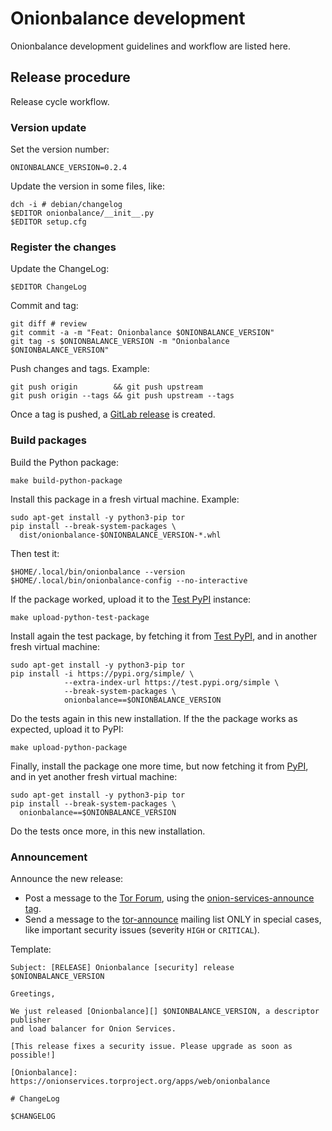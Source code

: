 # Onionbalance development

Onionbalance development guidelines and workflow are listed here.

## Release procedure

Release cycle workflow.

### Version update

Set the version number:

    ONIONBALANCE_VERSION=0.2.4

Update the version in some files, like:

    dch -i # debian/changelog
    $EDITOR onionbalance/__init__.py
    $EDITOR setup.cfg

<!-- Not available -->
<!--
### Regenerate the manpage

    make manpage
-->

### Register the changes

Update the ChangeLog:

    $EDITOR ChangeLog

Commit and tag:

    git diff # review
    git commit -a -m "Feat: Onionbalance $ONIONBALANCE_VERSION"
    git tag -s $ONIONBALANCE_VERSION -m "Onionbalance $ONIONBALANCE_VERSION"

Push changes and tags. Example:

    git push origin        && git push upstream
    git push origin --tags && git push upstream --tags

Once a tag is pushed, a [GitLab release][] is created.

[GitLab release]: https://docs.gitlab.com/ee/user/project/releases/

### Build packages

Build the Python package:

    make build-python-package

Install this package in a fresh virtual machine. Example:

    sudo apt-get install -y python3-pip tor
    pip install --break-system-packages \
      dist/onionbalance-$ONIONBALANCE_VERSION-*.whl

Then test it:

    $HOME/.local/bin/onionbalance --version
    $HOME/.local/bin/onionbalance-config --no-interactive

If the package worked, upload it to the [Test PyPI][] instance:

    make upload-python-test-package

Install again the test package, by fetching it from [Test PyPI][], and in
another fresh virtual machine:

    sudo apt-get install -y python3-pip tor
    pip install -i https://pypi.org/simple/ \
                --extra-index-url https://test.pypi.org/simple \
                --break-system-packages \
                onionbalance==$ONIONBALANCE_VERSION

Do the tests again in this new installation.
If the the package works as expected, upload it to PyPI:

    make upload-python-package

Finally, install the package one more time, but now fetching it from [PyPI][],
and in yet another fresh virtual machine:

    sudo apt-get install -y python3-pip tor
    pip install --break-system-packages \
      onionbalance==$ONIONBALANCE_VERSION

Do the tests once more, in this new installation.

[Test PyPI]: https://test.pypi.org
[PyPI]: https://pypi.org

### Announcement

Announce the new release:

* Post a message to the [Tor Forum][], using the [onion-services-announce tag][].
* Send a message to the [tor-announce][] mailing list ONLY in special cases,
  like important security issues (severity `HIGH` or `CRITICAL`).

Template:

```
Subject: [RELEASE] Onionbalance [security] release $ONIONBALANCE_VERSION

Greetings,

We just released [Onionbalance][] $ONIONBALANCE_VERSION, a descriptor publisher
and load balancer for Onion Services.

[This release fixes a security issue. Please upgrade as soon as possible!]

[Onionbalance]: https://onionservices.torproject.org/apps/web/onionbalance

# ChangeLog

$CHANGELOG
```

[tor-announce]: https://lists.torproject.org/cgi-bin/mailman/listinfo/tor-announce
[Tor Forum]: https://forum.torproject.org
[onion-services-announce tag]: https://forum.torproject.org/tag/onion-services-announce
